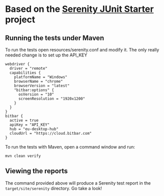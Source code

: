 # Based on the [Serenity JUnit Starter](https://github.com/serenity-bdd/serenity-junit-starter) project

## Running the tests under Maven

To run the tests open resources/serenity.conf and modify it.
The only really needed change is to set up the API_KEY
```
webdriver {
  driver = "remote"
  capabilities {
    platformName = "Windows"
    browserName = "chrome"
    browserVersion = "latest"
    "bitbar:options" {
      osVersion = "10"
      screenResolution = "1920x1200"
    }
  }
}
bitbar {
  active = true
  apiKey = "API_KEY"
  hub = "eu-desktop-hub"
  cloudUrl = "https://cloud.bitbar.com"
}
```

To run the tests with Maven, open a command window and run:

    mvn clean verify

## Viewing the reports

The command provided above will produce a Serenity test report in the `target/site/serenity` directory. Go take a look!

